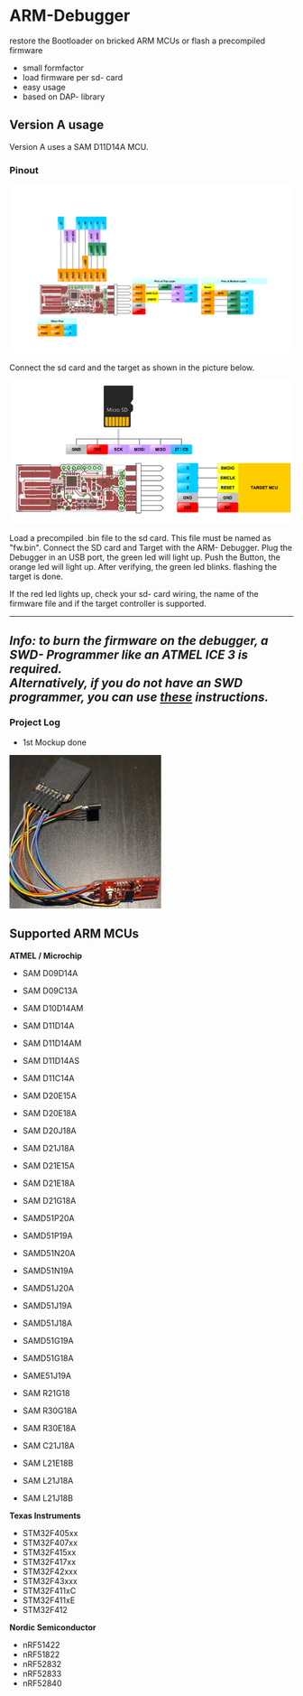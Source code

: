 # ARM-Debugger
restore the Bootloader on bricked ARM MCUs or flash a precompiled firmware

* small formfactor
* load firmware per sd- card
* easy usage
* based on DAP- library

## Version A usage

Version A uses a SAM D11D14A MCU.

### Pinout

![](https://github.com/szelectronix/ARM-Debugger/blob/main/VersionA/Pinout.png)

Connect the sd card and the target as shown in the picture below.

![](https://github.com/szelectronix/ARM-Debugger/blob/main/VersionA/Schematic.png)

Load a precompiled .bin file to the sd card. This file must be named as "fw.bin".
Connect the SD card and Target with the ARM- Debugger. Plug the Debugger in an USB port, the green led will light up.
Push the Button, the orange led will light up.
After verifying, the green led blinks. flashing the target is done.

If the red led lights up, check your sd- card wiring, the name of the firmware file and if the target controller is supported.

-----
***Info: to burn the firmware on the debugger, a SWD- Programmer like an ATMEL ICE 3 is required.***  
***Alternatively, if you do not have an SWD programmer, you can use [these](https://learn.adafruit.com/programming-an-m0-using-an-arduino) instructions.***
-----

### Project Log
* 1st Mockup done

![](https://github.com/szelectronix/ARM-Debugger/blob/main/VersionA/va.jpg)

## Supported ARM MCUs
**ATMEL / Microchip**
* SAM D09D14A
* SAM D09C13A
* SAM D10D14AM
* SAM D11D14A
* SAM D11D14AM
* SAM D11D14AS
* SAM D11C14A
* SAM D20E15A
* SAM D20E18A
* SAM D20J18A
* SAM D21J18A
* SAM D21E15A
* SAM D21E18A
* SAM D21G18A
* SAMD51P20A
* SAMD51P19A
* SAMD51N20A
* SAMD51N19A
* SAMD51J20A
* SAMD51J19A
* SAMD51J18A
* SAMD51G19A
* SAMD51G18A
* SAME51J19A

* SAM R21G18
* SAM R30G18A
* SAM R30E18A

* SAM C21J18A

* SAM L21E18B
* SAM L21J18A
* SAM L21J18B

**Texas Instruments**
* STM32F405xx
* STM32F407xx
* STM32F415xx
* STM32F417xx
* STM32F42xxx
* STM32F43xxx
* STM32F411xC
* STM32F411xE
* STM32F412

**Nordic Semiconductor**
* nRF51422
* nRF51822
* nRF52832  
* nRF52833
* nRF52840
